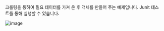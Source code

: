 크롤링을 통하여 필요 데이터를 가져 온 후 
객체를 만들어 주는 예제입니다.
Junit 테스트를 통해 실행할 수 있습니다.

![image](https://github.com/HyunJoonS/CrawlingExemple/assets/81973827/d2f3b444-3e71-44c7-845a-741db105b2bf)
